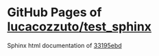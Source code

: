 GitHub Pages of [lucacozzuto/test_sphinx](https://github.com/lucacozzuto/test_sphinx.git)
===
Sphinx html documentation of [33195ebd](https://github.com/lucacozzuto/test_sphinx/tree/33195ebdff2c899d4c815f4b98191cbe40aa6cad)
